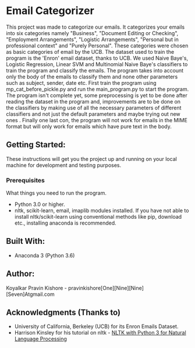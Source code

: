 # Email Categorizer
This project was made to categorize our emails. It categorizes your emails into six categories namely "Business",
"Document Editing or Checking", "Employment Arrangements", "Logistic Arrangements", "Personal but in professional context"
and "Purely Personal". These categories were chosen as basic categories of email by the UCB. The dataset used to train
the program is the 'Enron' email dataset, thanks to UCB. We used Naive Baye's, Logistic Regression, Linear SVM and Multinomial
Naive Baye's classifiers to train the program and classify the emails. The program takes into account only the body of
the emails to classify them and none other parameters such as subject, sender, date etc. First train the program using mp_cat_before_pickle.py and run the main_program.py to start the program. The program isn't complete yet, some preprocessing is yet to be done after reading the dataset in the program and, improvements are to be done on the classifiers by making use of all the necessary parameters of different classifiers and not just the default parameters and maybe trying out new ones . Finally one last con, the program will
not work for emails in the MIME format but will only work for emails which have pure text in the body.

## Getting Started:
These instructions will get you the project up and running on your local machine for development and testing purposes.

### Prerequisites
What things you need to run the program.
* Python 3.0 or higher.
* nltk, scikit-learn, email, imaplib modules installed. If you have not able to install nltk/scikit-learn using conventional methods like pip, download etc., installing anaconda is recommended.

## Built With:
* Anaconda 3 (Python 3.6)

## Author:
Koyalkar Pravin Kishore - pravinkishore[One][Nine][Nine][Seven]Atgmail.com <br />
<!--- Chandrahas Reddy Mandapati - chandur[Six][Two][Six]Atgmail.com -->

## Acknowledgments (Thanks to)
* University of California, Berkeley (UCB) for its Enron Emails Dataset.
* Harrison Kinsley for his tutorial on nltk - [NLTK with Python 3 for Natural Language Processing](https://www.youtube.com/watch?v=FLZvOKSCkxY&list=PLQVvvaa0QuDf2JswnfiGkliBInZnIC4HL)
